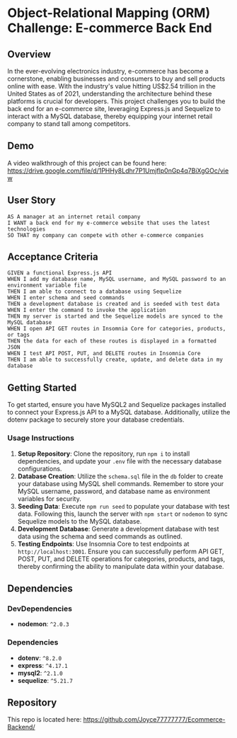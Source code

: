 # Object-Relational Mapping (ORM) Challenge: E-commerce Back End

## Overview
In the ever-evolving electronics industry, e-commerce has become a cornerstone, enabling businesses and consumers to buy and sell products online with ease. With the industry's value hitting US$2.54 trillion in the United States as of 2021, understanding the architecture behind these platforms is crucial for developers. This project challenges you to build the back end for an e-commerce site, leveraging Express.js and Sequelize to interact with a MySQL database, thereby equipping your internet retail company to stand tall among competitors.

## Demo
A video walkthrough of this project can be found here: https://drive.google.com/file/d/1PHHy8Ldhr7P1Umjflp0nGp4q7BiXgGOc/view

## User Story
```
AS A manager at an internet retail company
I WANT a back end for my e-commerce website that uses the latest technologies
SO THAT my company can compete with other e-commerce companies
```

## Acceptance Criteria
```
GIVEN a functional Express.js API
WHEN I add my database name, MySQL username, and MySQL password to an environment variable file
THEN I am able to connect to a database using Sequelize
WHEN I enter schema and seed commands
THEN a development database is created and is seeded with test data
WHEN I enter the command to invoke the application
THEN my server is started and the Sequelize models are synced to the MySQL database
WHEN I open API GET routes in Insomnia Core for categories, products, or tags
THEN the data for each of these routes is displayed in a formatted JSON
WHEN I test API POST, PUT, and DELETE routes in Insomnia Core
THEN I am able to successfully create, update, and delete data in my database
```

## Getting Started
To get started, ensure you have MySQL2 and Sequelize packages installed to connect your Express.js API to a MySQL database. Additionally, utilize the dotenv package to securely store your database credentials.

### Usage Instructions
1. **Setup Repository**: Clone the repository, run `npm i` to install dependencies, and update your `.env` file with the necessary database configurations.
2. **Database Creation**: Utilize the `schema.sql` file in the `db` folder to create your database using MySQL shell commands. Remember to store your MySQL username, password, and database name as environment variables for security.
3. **Seeding Data**: Execute `npm run seed` to populate your database with test data. Following this, launch the server with `npm start` or `nodemon` to sync Sequelize models to the MySQL database.
4. **Development Database**: Generate a development database with test data using the schema and seed commands as outlined.
5. **Testing Endpoints**: Use Insomnia Core to test endpoints at `http://localhost:3001`. Ensure you can successfully perform API GET, POST, PUT, and DELETE operations for categories, products, and tags, thereby confirming the ability to manipulate data within your database.

## Dependencies
### DevDependencies
- **nodemon**: `^2.0.3`

### Dependencies
- **dotenv**: `^8.2.0`
- **express**: `^4.17.1`
- **mysql2**: `^2.1.0`
- **sequelize**: `^5.21.7`

## Repository
This repo is located here: https://github.com/Joyce77777777/Ecommerce-Backend/

